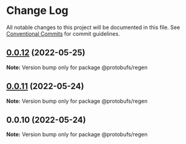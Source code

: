 # Change Log

All notable changes to this project will be documented in this file.
See [Conventional Commits](https://conventionalcommits.org) for commit guidelines.

## [0.0.12](https://github.com/cosmology-finance/proto-registry/compare/@protobufs/regen@0.0.11...@protobufs/regen@0.0.12) (2022-05-25)

**Note:** Version bump only for package @protobufs/regen





## [0.0.11](https://github.com/cosmology-finance/proto-registry/compare/@protobufs/regen@0.0.10...@protobufs/regen@0.0.11) (2022-05-24)

**Note:** Version bump only for package @protobufs/regen





## 0.0.10 (2022-05-24)

**Note:** Version bump only for package @protobufs/regen

